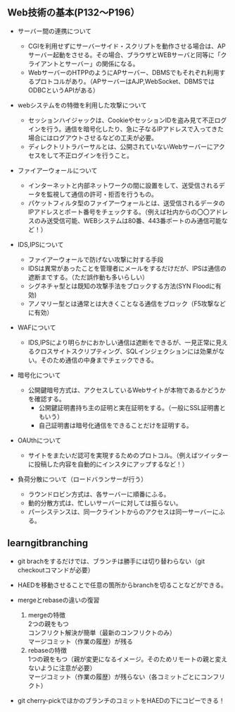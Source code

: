 ## Web技術の基本(P132～P196）
- サーバー間の連携について
  - CGIを利用せずにサーバーサイド・スクリプトを動作させる場合は、APサーバー起動をさせる。その場合、ブラウザとWEBサーバと同等に「クライアントとサーバー」の関係になる。
  - WebサーバーのHTPPのようにAPサーバー、DBMSでもそれぞれ利用するプロトコルがあり。（APサーバーはAJP,WebSocket、DBMSではODBCというAPIがある）


- webシステムをの特徴を利用した攻撃について
  - セッションハイジャックは、CookieやセッションIDを盗み見て不正ログインを行う。通信を暗号化したり、急に子なるIPアドレスで入ってきた場合にはログアウトさせるなどの工夫が必要。
  - ディレクトリトラバーサルとは、公開されていないWebサーバーにアクセスをして不正ログインを行うこと。


- ファイアーウォールについて
  - インターネットと内部ネットワークの間に設置をして、送受信されるデータを監視して通信の許可・拒否を行うもの。
  - パケットフィルタ型のファイアーウォールとは、送受信されるデータのIPアドレスとポート番号をチェックする。（例えば社内からの〇〇アドレスのみ送受信可能、WEBシステムは80番、443番ポートのみ通信可能など！）


- IDS,IPSについて
  - ファイアーウォールで防げない攻撃に対する手段
  - IDSは異常があったことを管理者にメールをするだけだが、IPSは通信の遮断までする。（ただ誤作動も多いらしい）
  - シグネチャ型とは既知の攻撃手法をブロックする方法(SYN Floodに有効)
  - アノマリー型とは通常とは大きくことなる通信をブロック（F5攻撃などに有効）


- WAFについて
  - IDS,IPSにより明らかにおかしい通信は遮断をできるが、一見正常に見えるクロスサイトスクリプティング、SQLインジェクションには効果がない。そのため通信の中身までチェックできる。


- 暗号化について
  - 公開鍵暗号方式は、アクセスしているWebサイトが本物であるかどうかを確認する。
    - 公開鍵証明書持ち主の証明と実在証明をする。（一般にSSL証明書ともいう）
    - 自己証明書は暗号化通信をできることだけを証明する。


- OAUthについて
  - サイトをまたいだ認可を実現するためのプロトコル。（例えばツイッターに投稿した内容を自動的にインスタにアップするなど！）


- 負荷分散について（ロードバランサーが行う）
  - ラウンドロビン方式は、各サーバーに順番にふる。
  - 動的分散方式は、忙しいサーバーに対しては振らない。
  - パーシステンスは、同一クライントからのアクセスは同一サーバーにふる。


## learngitbranching
- git brachをするだけでは、ブランチは勝手には切り替わらない（git checkoutコマンドが必要）
- HAEDを移動させることで任意の箇所からbranchを切ることなどができる。
- mergeとrebaseの違いの復習
  1. mergeの特徴  
  2つの親をもつ  
  コンフリクト解決が簡単（最新のコンフリクトのみ）  
  マージコミット（作業の履歴）が残る  
  2. rebaseの特徴  
  1つの親をもつ（親が変更になるイメージ。そのためリモートの親と変えないように注意が必要）  
  マージコミット（作業の履歴）が残らない（各コミットごとにコンフリクト）

- git cherry-pickでほかのブランチのコミットをHAEDの下にコピーできる！
